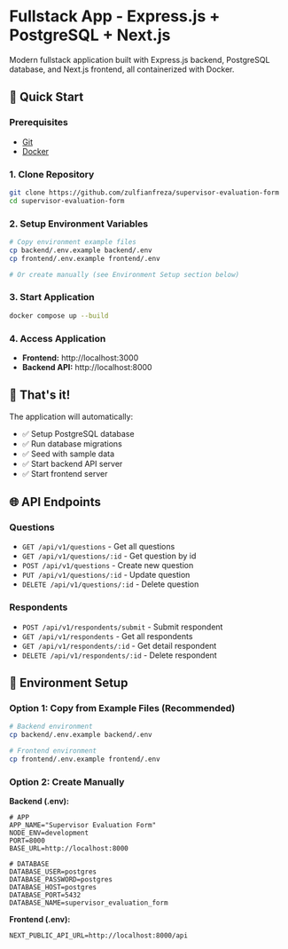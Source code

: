 # Fullstack App - Express.js + PostgreSQL + Next.js

Modern fullstack application built with Express.js backend, PostgreSQL database, and Next.js frontend, all containerized with Docker.

## 🚀 Quick Start

### Prerequisites

- [Git](https://git-scm.com/)
- [Docker](https://docs.docker.com/get-docker/)

### 1. Clone Repository

```bash
git clone https://github.com/zulfianfreza/supervisor-evaluation-form
cd supervisor-evaluation-form
```

### 2. Setup Environment Variables

```bash
# Copy environment example files
cp backend/.env.example backend/.env
cp frontend/.env.example frontend/.env

# Or create manually (see Environment Setup section below)
```

### 3. Start Application

```bash
docker compose up --build
```

### 4. Access Application

- **Frontend:** http://localhost:3000
- **Backend API:** http://localhost:8000

## 🎉 That's it!

The application will automatically:

- ✅ Setup PostgreSQL database
- ✅ Run database migrations
- ✅ Seed with sample data
- ✅ Start backend API server
- ✅ Start frontend server

## 🌐 API Endpoints

### Questions

- `GET /api/v1/questions` - Get all questions
- `GET /api/v1/questions/:id` - Get question by id
- `POST /api/v1/questions` - Create new question
- `PUT /api/v1/questions/:id` - Update question
- `DELETE /api/v1/questions/:id` - Delete question

### Respondents

- `POST /api/v1/respondents/submit` - Submit respondent
- `GET /api/v1/respondents` - Get all respondents
- `GET /api/v1/respondents/:id` - Get detail respondent
- `DELETE /api/v1/respondents/:id` - Delete respondent

## 🔧 Environment Setup

### Option 1: Copy from Example Files (Recommended)

```bash
# Backend environment
cp backend/.env.example backend/.env

# Frontend environment
cp frontend/.env.example frontend/.env
```

### Option 2: Create Manually

**Backend (.env):**

```env
# APP
APP_NAME="Supervisor Evaluation Form"
NODE_ENV=development
PORT=8000
BASE_URL=http://localhost:8000

# DATABASE
DATABASE_USER=postgres
DATABASE_PASSWORD=postgres
DATABASE_HOST=postgres
DATABASE_PORT=5432
DATABASE_NAME=supervisor_evaluation_form

```

**Frontend (.env):**

```env
NEXT_PUBLIC_API_URL=http://localhost:8000/api
```
